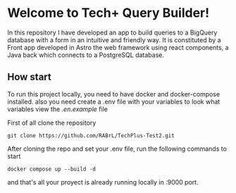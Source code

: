 # Welcome to Tech+ Query Builder!

In this repository I have developed an app to build queries to a BigQuery database with a form in an intuitive and friendly way.
It is constituted by a Front app developed in Astro the web framework using react components, a Java back which connects to a PostgreSQL database. 

## How start
To run this project locally, you need to have docker and docker-compose installed. also you need create a .env file with your variables to look what variables view the *.en.example* file

First of all clone the repository

    git clone https://github.com/RABrL/TechPlus-Test2.git

After cloning the repo and set your .env file, run the following commands to start

    docker compose up --build -d
and that's all your proyect is already running locally in :9000 port.
